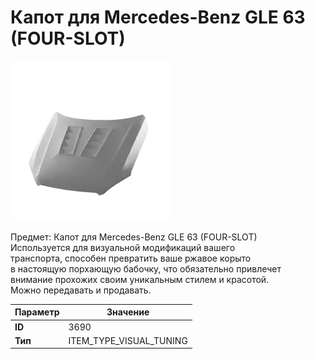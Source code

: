 # Капот для Mercedes-Benz GLE 63 (FOUR-SLOT)

![Item Image](../img/3690.webp?raw=true)

Предмет: Капот для Mercedes-Benz GLE 63 (FOUR-SLOT)<br>Используется для визуальной модификаций вашего<br>транспорта, способен превратить ваше ржавое корыто<br>в настоящую порхающую бабочку, что обязательно привлечет<br>внимание прохожих своим уникальным стилем и красотой.<br>Можно передавать и продавать.


| Параметр | Значение |
|----------|----------|
| **ID** | 3690 |
| **Тип** | ITEM_TYPE_VISUAL_TUNING |

